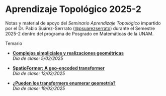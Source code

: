 # Aprendizaje Topológico 2025-2
Notas y material de apoyo del _Seminario Aprendizaje Topológico_ impartido por el Dr. Pablo Suárez-Serrrato ([@psuarezserrato](https://github.com/psuarezserrato)) durante el Semestre 2025-2 dentro del programa de Posgrado en Matemáticas de la UNAM.

Temario

* **[Complejos simpliciales y realizaciones geométricas](https://github.com/appliedgeometry/seminario-aprendizaje-topologico/blob/main/pdf/ApTD_CS.pdf)**   
  _Día de clase: 5/02/2025_

* **[SpatioFormer: A geo-encoded transformer](https://github.com/appliedgeometry/seminario-aprendizaje-topologico/blob/main/pdf/Seminario_Aprendizaje_Topologico.pdf)**   
  _Día de clase: 12/02/2025_

* **[¿Pueden los transformers enumerar geometría?](https://github.com/appliedgeometry/seminario-aprendizaje-topologico/blob/main/pdf/CAN_TRANSFORMERS_DO_ENUMERATIVE_GEOMETRY_.pdf)**   
  _Día de clase: 19/02/2025_

